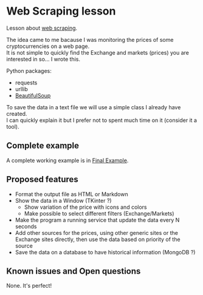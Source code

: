 # Web Scraping lesson

Lesson about [web scraping](https://en.wikipedia.org/wiki/Web_scraping).  

The idea came to me bacause I was monitoring the prices of some cryptocurrencies on a web page.  
It is not simple to quickly find the Exchange and markets (prices) you are interested in so... I wrote this.  

Python packages:
- requests
- urllib
- [BeautifulSoup](https://www.crummy.com/software/BeautifulSoup/)

To save the data in a text file we will use a simple class I already have created.  
I can quickly explain it but I prefer not to spent much time on it (consider it a tool).  


## Complete example

A complete working example is in [Final Example](Final%20Example/README.md).

## Proposed features

- Format the output file as HTML or Markdown
- Show the data in a Window (TKinter ?)
    - Show variation of the price with icons and colors  
    - Make possible to select different filters (Exchange/Markets)
- Make the program a running service that update the data every N seconds
- Add other sources for the prices, using other generic sites or the Exchange sites directly, then use the data based on priority of the source
- Save the data on a database to have historical information (MongoDB ?)


## Known issues and Open questions

None. It's perfect!